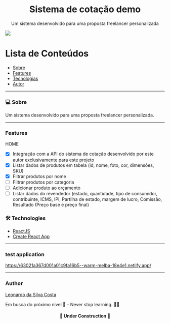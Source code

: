 <h1 align="center">Sistema de cotação demo</h1>
<p align="center">Um sistema desenvolvido para uma proposta freelancer personalizada</p>
<img src="https://img.shields.io/static/v1?label=React&message=Work&color=5EC0DB&style=for-the-badge&logo=React">

Lista de Conteúdos
=================
<!--ts-->
   * [Sobre](#Sobre)
   * [Features](#features)
   * [Tecnologias](#tecnologias)
   * [Autor](#autor)
<!--te-->

---

### 💻 Sobre

Um sistema desenvolvido para uma proposta freelancer personalizada.

---
### Features

HOME
- [x] Integração com a API do sistema de cotação desenvolvido por este autor exclusivamente para este projeto
- [x] Listar dados de produtos em tabela (id, nome, foto, cor, dimensões, SKU)
- [x] Filtrar produtos por nome
- [ ] Filtrar produtos por categoria
- [ ] Adicionar produto ao orçamento
- [ ] Listar dados do revendedor (estado, quantidade, tipo de consumidor, contribuinte, ICMS, IPI, Partilha de estado, margem de lucro, Comissão, Resultado (Preço base e preço final)

### 🛠 Technologies

- [ReactJS](https://pt-br.reactjs.org/)
- [Create React App](https://create-react-app.dev/)

---

### test application

https://63021a367d001a01c9fa16b5--warm-melba-18e4e1.netlify.app/

---

### Author
[Leonardo da Silva Costa](https://www.linkedin.com/in/leonardo-da-silva-costa/)

Em busca do próximo nível 🚀 - Never stop learning. 🧑‍🎓

<h4 align="center"> 
	 👷 Under Construction  🚧
</h4>
